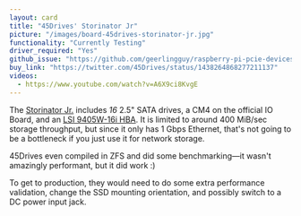 ```yaml
---
layout: card
title: "45Drives' Storinator Jr"
picture: "/images/board-45drives-storinator-jr.jpg"
functionality: "Currently Testing"
driver_required: "Yes"
github_issue: "https://github.com/geerlingguy/raspberry-pi-pcie-devices/issues/252"
buy_link: "https://twitter.com/45Drives/status/1438264868277211137"
videos:
  - https://www.youtube.com/watch?v=A6X9ci8KvgE
---
```

The [Storinator Jr.](https://www.45drives.com/blog/storage/the-jeff-geerling-inspired-storinator/) includes *16* 2.5" SATA drives, a CM4 on the official IO Board, and an [LSI 9405W-16i HBA](https://github.com/geerlingguy/raspberry-pi-pcie-devices/issues/196). It is limited to around 400 MiB/sec storage throughput, but since it only has 1 Gbps Ethernet, that's not going to be a bottleneck if you just use it for network storage.

45Drives even compiled in ZFS and did some benchmarking—it wasn't amazingly performant, but it did work :)

To get to production, they would need to do some extra performance validation, change the SSD mounting orientation, and possibly switch to a DC power input jack.

